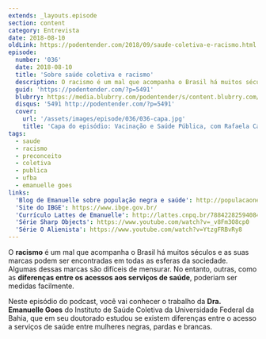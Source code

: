```yaml
---
extends: _layouts.episode
section: content
category: Entrevista
date: 2018-08-10
oldLink: https://podentender.com/2018/09/saude-coletiva-e-racismo.html
episode:
  number: '036'
  date: 2018-08-10
  title: 'Sobre saúde coletiva e racismo'
  description: O racismo é um mal que acompanha o Brasil há muitos séculos e as suas marcas podem ser encontradas em todas as esferas da sociedade. Algumas dessas marcas são difíceis de mensurar. No entanto, outras, como as diferenças entre os acessos aos serviços de saúde, poderiam ser medidas facilmente.
  guid: 'https://podentender.com/?p=5491'
  blubrry: https://media.blubrry.com/podentender/s/content.blubrry.com/podentender/PODEntender_36.mp3
  disqus: '5491 http://podentender.com/?p=5491'
  cover:
    url: '/assets/images/episode/036/036-capa.jpg'
    title: 'Capa do episódio: Vacinação e Saúde Pública, com Rafaela Cavalcanti'
tags:
  - saude
  - racismo
  - preconceito
  - coletiva
  - publica
  - ufba
  - emanuelle goes
links:
  'Blog de Emanuelle sobre população negra e saúde': http://populacaonegraesaude.blogspot.com/
  'Site do IBGE': https://www.ibge.gov.br/
  'Currículo Lattes de Emanuelle': http://lattes.cnpq.br/7884228259408443
  'Série Sharp Objects': https://www.youtube.com/watch?v=_v8Fm3O8cp0
  'Série O Alienista': https://www.youtube.com/watch?v=YtzgFRBvRy8
---
```

O **racismo** é um mal que acompanha o Brasil há muitos séculos e as suas marcas podem ser encontradas
em todas as esferas da sociedade. Algumas dessas marcas são difíceis de mensurar.
No entanto, outras, como as **diferenças entre os acessos aos serviços de saúde**, poderiam ser medidas facilmente.

Neste episódio do podcast, você vai conhecer o trabalho da **Dra. Emanuelle Goes** do
Instituto de Saúde Coletiva da Universidade Federal da Bahia, que em seu doutorado
estudou se existem diferenças entre o acesso a serviços de saúde entre mulheres negras, pardas e brancas.
